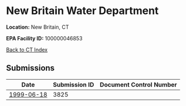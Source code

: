 # New Britain Water Department

**Location:** New Britain, CT

**EPA Facility ID:** 100000046853

[Back to CT Index](../../index.md)

## Submissions

| Date | Submission ID | Document Control Number |
|------|--------------|-------------------------|
| [1999-06-18](submissions/3825.md) | 3825 |  |
